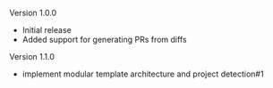 Version 1.0.0

- Initial release
- Added support for generating PRs from diffs

Version 1.1.0

- implement modular template architecture and project detection#1

